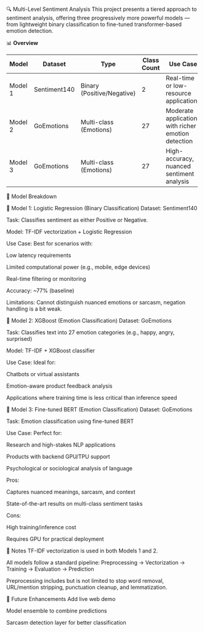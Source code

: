🔍 Multi-Level Sentiment Analysis
This project presents a tiered approach to sentiment analysis, offering three progressively more powerful models — from lightweight binary classification to fine-tuned transformer-based emotion detection.

📊 **Overview**

| Model    | Dataset      | Type                         | Class Count | Use Case                                             | Accuracy | Computational Cost |
|----------|--------------|------------------------------|--------------|------------------------------------------------------|----------|---------------------|
| Model 1  | Sentiment140 | Binary (Positive/Negative)   | 2            | Real-time or low-resource applications               | ~79%     | 🟢 Low              |
| Model 2  | GoEmotions   | Multi-class (Emotions)       | 27           | Moderate applications with richer emotion detection  | ~43%     | 🟡 Low to Medium    |
| Model 3  | GoEmotions   | Multi-class (Emotions)       | 27           | High-accuracy, nuanced sentiment analysis            | ~92%     | 🔴 High             |


🧠 Model Breakdown


🔹 Model 1: Logistic Regression (Binary Classification)
Dataset: Sentiment140

Task: Classifies sentiment as either Positive or Negative.

Model: TF-IDF vectorization + Logistic Regression

Use Case: Best for scenarios with:

Low latency requirements

Limited computational power (e.g., mobile, edge devices)

Real-time filtering or monitoring

Accuracy: ~77% (baseline)

Limitations: Cannot distinguish nuanced emotions or sarcasm, negation handling is a bit weak.



🔸 Model 2: XGBoost (Emotion Classification)
Dataset: GoEmotions

Task: Classifies text into 27 emotion categories (e.g., happy, angry, surprised)

Model: TF-IDF + XGBoost classifier

Use Case: Ideal for:

Chatbots or virtual assistants

Emotion-aware product feedback analysis

Applications where training time is less critical than inference speed




🔻 Model 3: Fine-tuned BERT (Emotion Classification)
Dataset: GoEmotions

Task: Emotion classification using fine-tuned BERT

Use Case: Perfect for:

Research and high-stakes NLP applications

Products with backend GPU/TPU support

Psychological or sociological analysis of language

Pros:

Captures nuanced meanings, sarcasm, and context

State-of-the-art results on multi-class sentiment tasks

Cons:

High training/inference cost

Requires GPU for practical deployment





📌 Notes
TF-IDF vectorization is used in both Models 1 and 2.

All models follow a standard pipeline: Preprocessing → Vectorization → Training → Evaluation → Prediction

Preprocessing includes but is not limited to stop word removal, URL/mention stripping, punctuation cleanup, and lemmatization.

🤖 Future Enhancements
Add live web demo

Model ensemble to combine predictions

Sarcasm detection layer for better classification
